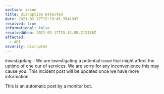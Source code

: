 ```yaml
---
section: issue
title: Disruption Detected
date: 2021-02-17T15:10:45.954189Z
resolved: true
informational: false
resolvedWhen: 2021-02-17T15:14:08.212156Z
affected:
  - API
severity: disrupted
---
```

*Investigating* - We are investigating a potential issue that might affect the uptime of one our of services. We are sorry for any inconvenience this may cause you. This incident post will be updated once we have more information.

This is an automatic post by a monitor bot.
        